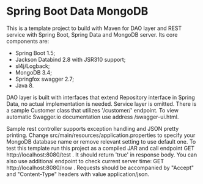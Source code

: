 # Spring Boot Data MongoDB #

This is a template project to build with Maven for DAO layer and REST service with Spring Boot, Spring Data and MongoDB server. Its core components are:

- Spring Boot 1.5;
- Jackson Databind 2.8 with JSR310 support;
- sl4j/Logback;
- MongoDB 3.4;
- Springfox swagger 2.7;
- Java 8.

DAO layer is built with interfaces that extend Repository interface in Spring Data, no actual implementation is needed. Service layer is omitted. There is a sample Customer
class that utilizes '/customer/' endpoint. To view automatic Swagger.io documentation use address /swagger-ui.html.

Sample rest controller supports exception handling and JSON pretty printing. Change src/main/resources/application.properties to specify your MongoDB database name or remove
relevant setting to use default one.
To test this template run this project as a compiled JAR and call endpoint GET http://localhost:8080/test . It should return 'true' in response body. You can also use additional endpoint to check current server time: GET http://localhost:8080/now . Requests should be accompanied by "Accept" and "Content-Type" headers with value application/json.  